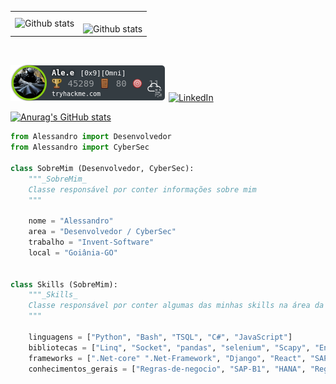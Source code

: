 <table>
  <tr>
    <td>
      <img
        align="left"
        src="https://github-readme-stats.vercel.app/api?username=aletk&theme=highcontrast&hide_border=false&include_all_commits=true&count_private=true"
        alt="Github stats"
      />
    </td>
    <td>
      <br />
      <img
        align="left"
        src="https://github-readme-stats.vercel.app/api/top-langs/?username=aletk&hide=html&layout=compact&theme=highcontrast&hide_border=false&include_all_commits=true&count_private=true"
        alt="Github stats"
      />
    </td>
  </tr>
</table>
<br />

<p align="left">
  <a href="#" title="LinkedIn">
    <img src="https://raw.githubusercontent.com/aletk/aletk/master/assets/thm_propic.png" alt="LinkedIn"/></a>
  <a href="#" title="LinkedIn">
    <img src="https://img.shields.io/badge/-Linkedin-0e76a8?style=flat-square&logo=Linkedin&logoColor=white&link=https://www.linkedin.com/in/alessandro-dos-santos-5a1856214/" alt="LinkedIn"/>
  </a>
</p>

[![Anurag's GitHub stats](https://github-readme-stats.vercel.app/api?username=alekt)](https://github.com/anuraghazra/github-readme-stats)


```python
from Alessandro import Desenvolvedor
from Alessandro import CyberSec

class SobreMim (Desenvolvedor, CyberSec):
    """_SobreMim_
    Classe responsável por conter informações sobre mim 
    """

    nome = "Alessandro"
    area = "Desenvolvedor / CyberSec"
    trabalho = "Invent-Software"
    local = "Goiânia-GO"


class Skills (SobreMim):
    """_Skills_
    Classe responsável por conter algumas das minhas skills na área da tecnologia. 
    """

    linguagens = ["Python", "Bash", "TSQL", "C#", "JavaScript"]
    bibliotecas = ["Linq", "Socket", "pandas", "selenium", "Scapy", "Entre diversos Outros"]
    frameworks = [".Net-core" ".Net-Framework", "Django", "React", "SAPUI5"]
    conhecimentos_gerais = ["Regras-de-negocio", "SAP-B1", "HANA", "Regras-Fiscais", "Linux", "Windows", "Redes" ]

```


